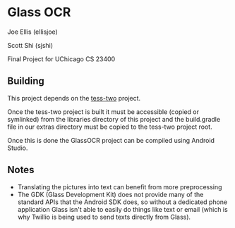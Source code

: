 Glass OCR
=========

Joe Ellis (ellisjoe)

Scott Shi (sjshi)

Final Project for UChicago CS 23400

Building
--------

This project depends on the [tess-two](https://github.com/rmtheis/tess-two) project.

Once the tess-two project is built it must be accessible (copied or symlinked)
from the libraries directory of this project and the build.gradle file in our
extras directory must be copied to the tess-two project root.

Once this is done the GlassOCR project can be compiled using Android Studio.

Notes
-----

* Translating the pictures into text can benefit from more preprocessing
* The GDK (Glass Development Kit) does not provide many of the standard APIs
  that the Android SDK does, so without a dedicated phone application Glass
  isn't able to easily do things like text or email (which is why Twillio is
  being used to send texts directly from Glass).
